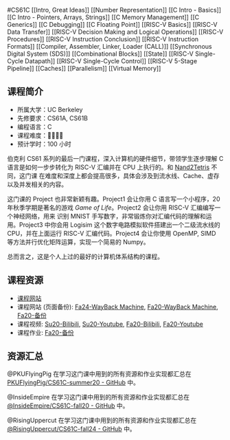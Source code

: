 #CS61C 
[[Intro, Great Ideas]]
[[Number Representation]]
[[C Intro - Basics]]
[[C Intro - Pointers, Arrays, Strings]]
[[C Memory Management]]
[[C Generics]]
[[C Debugging]]
[[C Floating Point]]
[[RISC-V Basics]]
[[RISC-V Data Transfer]]
[[RISC-V Decision Making and Logical Operations]]
[[RISC-V Procedures]]
[[RISC-V Instruction Conclusion]]
[[RISC-V Instruction Formats]]
[[Compiler, Assembler, Linker, Loader (CALL)]]
[[Synchronous Digital System (SDS)]]
[[Combinational Blocks]]
[[State]]
[[RISC-V Single-Cycle Datapath]]
[[RISC-V Single-Cycle Control]]
[[RISC-V 5-Stage Pipeline]]
[[Caches]]
[[Parallelism]]
[[Virtual Memory]]
## 课程简介

- 所属大学：UC Berkeley
- 先修要求：CS61A, CS61B
- 编程语言：C
- 课程难度：🌟🌟🌟🌟
- 预计学时：100 小时

伯克利 CS61 系列的最后一门课程，深入计算机的硬件细节，带领学生逐步理解 C 语言是如何一步步转化为 RISC-V 汇编并在 CPU 上执行的。和 [Nand2Tetris](https://csdiy.wiki/%E4%BD%93%E7%B3%BB%E7%BB%93%E6%9E%84/N2T/) 不同，这门课 在难度和深度上都会提高很多，具体会涉及到流水线、Cache、虚存以及并发相关的内容。

这门课的 Project 也非常新颖有趣。Project1 会让你用 C 语言写一个小程序，20 年秋季学期是著名的游戏 _Game of Life_。Project2 会让你用 RISC-V 汇编编写一个神经网络，用来 识别 MNIST 手写数字，非常锻炼你对汇编代码的理解和运用。Project3 中你会用 Logisim 这个数字电路模拟软件搭建出一个二级流水线的 CPU，并在上面运行 RISC-V 汇编代码。Project4 会让你使用 OpenMP, SIMD 等方法并行优化矩阵运算，实现一个简易的 Numpy。

总而言之，这是个人上过的最好的计算机体系结构的课程。

## 课程资源

- [课程网站](https://cs61c.org/)
- 课程网站 (页面备份): [Fa24-WayBack Machine](https://web.archive.org/web/20241219154359/https://cs61c.org/fa24/), [Fa20-WayBack Machine](https://web.archive.org/web/20220120134001/https://inst.eecs.berkeley.edu/~cs61c/fa20/), [Fa20-备份](https://www.learncs.site/docs/curriculum-resource/cs61c/syllabus)
- 课程视频: [Su20-Bilibili](https://www.bilibili.com/video/BV1fC4y147iZ/?share_source=copy_web&vd_source=7c3823b46a52fbbef42b79e01d55c300), [Su20-Youtube](https://youtube.com/playlist?list=PLDoI-XvXO0aqgoMQvogzmf7CKiSMSUS3M&si=62aaH5a_PMGrAT2Y), [Fa20-Bilibili](https://www.bilibili.com/video/BV17b42177VG/?share_source=copy_web&vd_source=7c3823b46a52fbbef42b79e01d55c300), [Fa20-Youtube](https://youtube.com/playlist?list=PL0j-r-omG7i0-mnsxN5T4UcVS1Di0isqf&si=CG1EjQiPcw7r7Vs4)
- 课程作业: [Fa20-备份](https://github.com/InsideEmpire/CS61C-Assignment#)

## 资源汇总

@PKUFlyingPig 在学习这门课中用到的所有资源和作业实现都汇总在 [PKUFlyingPig/CS61C-summer20 - GitHub](https://github.com/PKUFlyingPig/CS61C-summer20) 中。

@InsideEmpire 在学习这门课中用到的所有资源和作业实现都汇总在 [@InsideEmpire/CS61C-fall20 - GitHub](https://github.com/InsideEmpire/CS61C-PathwayToSuccess) 中。

@RisingUppercut 在学习这门课中用到的所有资源和作业实现都汇总在 [@RisingUppercut/CS61C-fall24 - GitHub](https://github.com/RisingUppercut/CS61C_2024_Fall) 中。